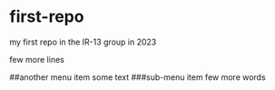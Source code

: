 # first-repo
my first repo in the IR-13 group in 2023



few more lines

##another menu item
some text
###sub-menu item
few more words
